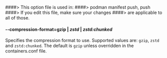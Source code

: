 ####> This option file is used in:
####>   podman manifest push, push
####> If you edit this file, make sure your changes
####> are applicable to all of those.
#### **--compression-format**=**gzip** | *zstd* | *zstd:chunked*

Specifies the compression format to use.  Supported values are: `gzip`, `zstd` and `zstd:chunked`.  The default is `gzip` unless overridden in the containers.conf file.
